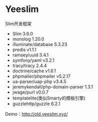 # Yeeslim

Slim开发框架

- Slim 3.6.0  
- monolog 1.20.0  
- illuminate/database 5.3.23   
- predis v1.1.1  
- ramsey/uuid  3.4.1  
- symfony/yaml  v3.2.1    
- tracy/tracy  2.4.4 
- doctrine/cache  v1.6.1  
- phpmailer/phpmailer  v5.2.17  
- ua-parser/uap-php v3.4.5
- jeremykendall/php-domain-parser  1.3.1  
- jwage/purl v0.0.7  
- templatelite(类似Smarty的模板引擎)  
- guzzlehttp/guzzle  6.2.1  

Demo：<http://old.yeeslim.xyz/>

